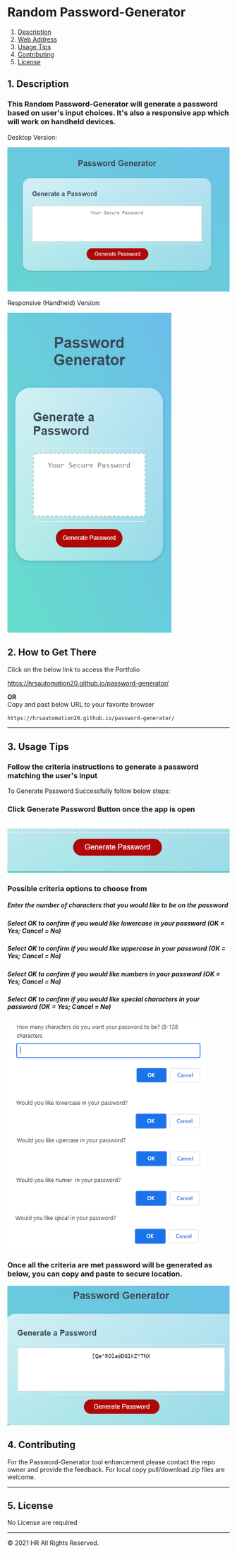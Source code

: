 # Random Password-Generator

1. [Description](#desc)
2. [Web Address](#web)
3. [Usage Tips](#usage)
4. [Contributing](#contr)
5. [License](#license)

<a name="desc"></a>

## 1. Description

### This Random Password-Generator will generate a password based on user's input choices. It's also a responsive app which will work on handheld devices.

Desktop Version:

![Top-Page-Area](./assets/images/desktoppassword.PNG "Top-Page-Area")

Responsive (Handheld) Version:

![Top-Page-Area](./assets/images/mobilepassword.PNG "Top-Page-Area")

<a name="web"></a>

## 2. How to Get There

Click on the below link to access the Portfolio

https://hrsautomation20.github.io/password-generator/

<b>OR</b><br> Copy and past below URL to your favorite browser

```html
https://hrsautomation20.github.io/password-generator/
```

---

<a name="usage"></a>

## 3. Usage Tips

### Follow the criteria instructions to generate a password matching the user's input

To Generate Password Successfully follow below steps:

### Click Generate Password Button once the app is open

![nav-menu](./assets/images/generatebutton.png "Navigational Menu")

### Possible criteria options to choose from

##### Enter the number of characters that you would like to be on the password

##### Select OK to confirm if you would like lowercase in your password (OK = Yes; Cancel = No)

##### Select OK to confirm if you would like uppercase in your password (OK = Yes; Cancel = No)

##### Select OK to confirm if you would like numbers in your password (OK = Yes; Cancel = No)

##### Select OK to confirm if you would like special characters in your password (OK = Yes; Cancel = No)

![nav-menu](./assets/images/criteria.PNG "Navigational Menu")

### Once all the criteria are met password will be generated as below, you can copy and paste to secure location.

![nav-menu](./assets/images/passwordgenerated.PNG "Navigational Menu")

<a name="contr"></a>

## 4. Contributing

For the Password-Generator tool enhancement please contact the repo owner and provide the feedback. For local copy pull/download.zip files are welcome.

---

<a name="license"></a>

## 5. License

No License are required

---

© 2021 HR All Rights Reserved.
